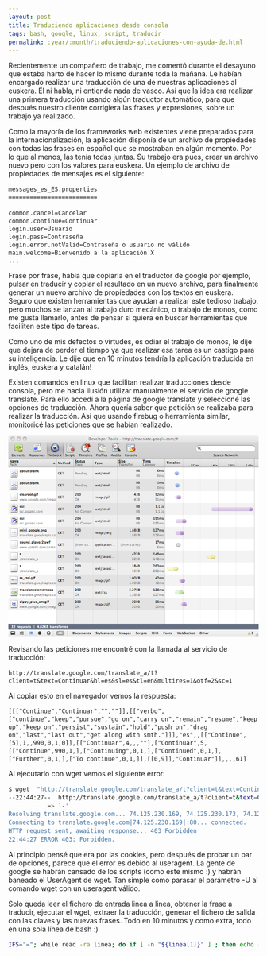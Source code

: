 ```yaml
---
layout: post
title: Traduciendo aplicaciones desde consola
tags: bash, google, linux, script, traducir
permalink: :year/:month/traduciendo-aplicaciones-con-ayuda-de.html
---
```


Recientemente un compañero de trabajo, me comentó durante el desayuno que estaba harto de hacer lo mismo durante toda la mañana. Le habían encargado realizar una traducción de una de nuestras aplicaciones al euskera. El ni habla, ni entiende nada de vasco. Así que la idea era realizar una primera traducción usando algún traductor automático, para que después nuestro cliente corrigiera las frases y expresiones, sobre un trabajo ya realizado.  

Como la mayoría de los frameworks web existentes viene preparados para la internacionalización, la aplicación disponía de un archivo de propiedades con todas las frases en español que se mostraban en algún momento. Por lo que al menos, las tenía todas juntas. Su trabajo era pues, crear un archivo nuevo pero con los valores para euskera. Un ejemplo de archivo de propiedades de mensajes es el siguiente:  

~~~
messages_es_ES.properties
=========================

common.cancel=Cancelar
common.continue=Continuar
login.user=Usuario
login.pass=Contraseña
login.error.notValid=Contraseña o usuario no válido
main.welcome=Bienvenido a la aplicación X
...
~~~

Frase por frase, había que copiarla en el traductor de google por ejemplo, pulsar en traducir y copiar el resultado en un nuevo archivo, para finalmente generar un nuevo archivo de propiedades con los textos en euskera. Seguro que existen herramientas que ayudan a realizar este tedioso trabajo, pero muchos se lanzan al trabajo duro mecánico, o trabajo de monos, como me gusta llamarlo, antes de pensar si quiera en buscar herramientas que faciliten este tipo de tareas.  

Como uno de mis defectos o virtudes, es odiar el trabajo de monos, le dije que dejara de perder el tiempo ya que realizar esa tarea es un castigo para su inteligencia. Le dije que en 10 minutos tendría la aplicación traducida en inglés, euskera y catalán!  

Existen comandos en linux que facilitan realizar traducciones desde consola, pero me hacia ilusión utilizar manualmente el servicio de google translate. Para ello accedí a la página de google translate y seleccioné las opciones de traducción. Ahora quería saber que petición se realizaba para realizar la traducción. Así que usando firebug o herramienta similar, monitoricé las peticiones que se habían realizado.  

![](/assets/developertools.png)

Revisando las peticiones me encontré con la llamada al servicio de traducción:

~~~
http://translate.google.com/translate_a/t?client=t&text=Continuar&hl=es&sl=es&tl=en&multires=1&otf=2&sc=1
~~~

Al copiar esto en el navegador vemos la respuesta:  

~~~
[[["Continue","Continuar","",""]],[["verbo",["continue","keep","pursue","go on","carry on","remain","resume","keep up","keep on","persist","sustain","hold","push on","drag on","last","last out","get along with smth."]]],"es",,[["Continue",[5],1,,990,0,1,0]],[["Continuar",4,,,""],["Continuar",5,[["Continue",990,1,],["Continuing",0,1,],["Continued",0,1,],["Further",0,1,],["To continue",0,1,]],[[0,9]],"Continuar"]],,,,61]
~~~

Al ejecutarlo con wget vemos el siguiente error:  

~~~bash
$ wget  "http://translate.google.com/translate_a/t?client=t&text=Continuar&hl=es&sl=es&tl=en&multires=1&otf=2&sc=1" -O -
--22:44:27--  http://translate.google.com/translate_a/t?client=t&text=Continuar&hl=es&sl=es&tl=en&multires=1&otf=2&sc=1
           => `-'
Resolving translate.google.com... 74.125.230.169, 74.125.230.173, 74.125.230.168, ...
Connecting to translate.google.com|74.125.230.169|:80... connected.
HTTP request sent, awaiting response... 403 Forbidden
22:44:27 ERROR 403: Forbidden.
~~~

Al principio pensé que era por las cookies, pero después de probar un par de opciones, parece que el error es debido al useragent. La gente de google se habrán cansado de los scripts (como este mismo :) y habrán baneado el UserAgent de wget. Tan simple como parasar el parámetro -U al comando wget con un useragent válido.  

Solo queda leer el fichero de entrada linea a linea, obtener la frase a traducir, ejecutar el wget, extraer la traducción, generar el fichero de salida con las claves y las nuevas frases. Todo en 10 minutos y como extra, todo en una sola línea de bash :)  

~~~bash
IFS="="; while read -ra linea; do if [ -n "${linea[1]}" ] ; then echo -n ${linea[0]}= ; wget "http://translate.google.es/translate_a/t?client=t&hl=es&sl=es&tl=eu&text=${linea[1]}" -U "Mozilla/5" -qO - | cut -d\" -f 2; else echo ${linea[0]} ; fi; done < messages_es_ES.properties > messages_eu_ES.properties
~~~
